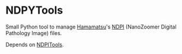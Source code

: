 # NDPYTools
Small Python tool to manage <a href="http://www.hamamatsu.com/eu/en/index.html">Hamamatsu</a>'s <a href="http://openslide.org/formats/hamamatsu/">NDPI</a> (NanoZoomer Digital Pathology Image) files.

Depends on <a href="https://www.imnc.in2p3.fr/pagesperso/deroulers/software/ndpitools/">NDPITools</a>.
